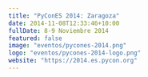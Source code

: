 ```yaml
---
title: "PyConES 2014: Zaragoza"
date: 2014-11-08T12:33:46+10:00
fullDate: 8-9 Noviembre 2014
featured: false
image: "eventos/pycones-2014.png"
logo: "eventos/pycones-2014-logo.png"
website: "https://2014.es.pycon.org"
---
```

